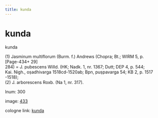 ```yaml
---
title: kunda
---
```


# kunda

kunda  <div n="P" />(1) Jasminum multiflorum (Burm. f.) Andrews (Chopra; Bt.; WIRM 5, p. [Page-434+ 29] <div n="lb" />284) = J. pubescens Willd. (HK; Nadk. 1, nr. 1367; Dutt; DEP 4, p. 544; <div n="lb" />Kai. Nigh., oṣadhivarga 1518cd-1520ab; Bpn, puṣpavarga 54; KB 2, p. 1517 <div n="lb" />-1518); <div n="P" />(2) J. arborescens Roxb. (Na 1, nr. 317).

lnum: 300

image: [433](https://www.sanskrit-lexicon.uni-koeln.de/scans/csl-apidev/servepdf.php?dict=snp&page=433)

cologne link: [kunda](https://sanskrit-lexicon.uni-koeln.de/scans/csl-apidev/getword.php?dict=snp&key=kunda)

